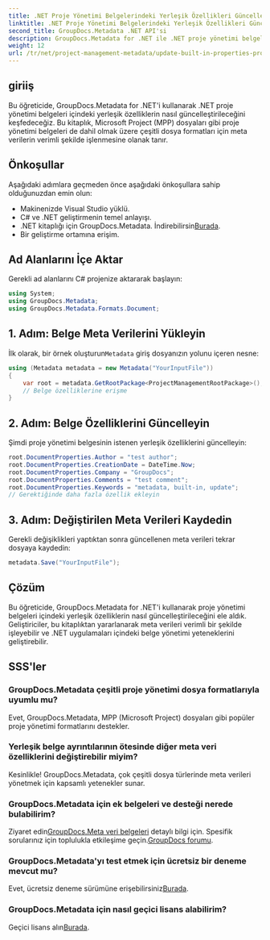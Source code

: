```yaml
---
title: .NET Proje Yönetimi Belgelerindeki Yerleşik Özellikleri Güncelleme
linktitle: .NET Proje Yönetimi Belgelerindeki Yerleşik Özellikleri Güncelleme
second_title: GroupDocs.Metadata .NET API'si
description: GroupDocs.Metadata for .NET ile .NET proje yönetimi belgelerindeki meta verileri nasıl güncelleştireceğinizi öğrenin. Belge yönetimini verimli bir şekilde geliştirin.
weight: 12
url: /tr/net/project-management-metadata/update-built-in-properties-project-management-documents/
---
```

## giriiş
Bu öğreticide, GroupDocs.Metadata for .NET'i kullanarak .NET proje yönetimi belgeleri içindeki yerleşik özelliklerin nasıl güncelleştirileceğini keşfedeceğiz. Bu kitaplık, Microsoft Project (MPP) dosyaları gibi proje yönetimi belgeleri de dahil olmak üzere çeşitli dosya formatları için meta verilerin verimli şekilde işlenmesine olanak tanır.
## Önkoşullar
Aşağıdaki adımlara geçmeden önce aşağıdaki önkoşullara sahip olduğunuzdan emin olun:
- Makinenizde Visual Studio yüklü.
- C# ve .NET geliştirmenin temel anlayışı.
-  .NET kitaplığı için GroupDocs.Metadata. İndirebilirsin[Burada](https://releases.groupdocs.com/metadata/net/).
- Bir geliştirme ortamına erişim.

## Ad Alanlarını İçe Aktar
Gerekli ad alanlarını C# projenize aktararak başlayın:
```csharp
using System;
using GroupDocs.Metadata;
using GroupDocs.Metadata.Formats.Document;
```
## 1. Adım: Belge Meta Verilerini Yükleyin
 İlk olarak, bir örnek oluşturun`Metadata` giriş dosyanızın yolunu içeren nesne:
```csharp
using (Metadata metadata = new Metadata("YourInputFile"))
{
    var root = metadata.GetRootPackage<ProjectManagementRootPackage>();
    // Belge özelliklerine erişme
}
```
## 2. Adım: Belge Özelliklerini Güncelleyin
Şimdi proje yönetimi belgesinin istenen yerleşik özelliklerini güncelleyin:
```csharp
root.DocumentProperties.Author = "test author";
root.DocumentProperties.CreationDate = DateTime.Now;
root.DocumentProperties.Company = "GroupDocs";
root.DocumentProperties.Comments = "test comment";
root.DocumentProperties.Keywords = "metadata, built-in, update";
// Gerektiğinde daha fazla özellik ekleyin
```
## 3. Adım: Değiştirilen Meta Verileri Kaydedin
Gerekli değişiklikleri yaptıktan sonra güncellenen meta verileri tekrar dosyaya kaydedin:
```csharp
metadata.Save("YourInputFile");
```

## Çözüm
Bu öğreticide, GroupDocs.Metadata for .NET'i kullanarak proje yönetimi belgeleri içindeki yerleşik özelliklerin nasıl güncelleştirileceğini ele aldık. Geliştiriciler, bu kitaplıktan yararlanarak meta verileri verimli bir şekilde işleyebilir ve .NET uygulamaları içindeki belge yönetimi yeteneklerini geliştirebilir.

## SSS'ler
### GroupDocs.Metadata çeşitli proje yönetimi dosya formatlarıyla uyumlu mu?
Evet, GroupDocs.Metadata, MPP (Microsoft Project) dosyaları gibi popüler proje yönetimi formatlarını destekler.
### Yerleşik belge ayrıntılarının ötesinde diğer meta veri özelliklerini değiştirebilir miyim?
Kesinlikle! GroupDocs.Metadata, çok çeşitli dosya türlerinde meta verileri yönetmek için kapsamlı yetenekler sunar.
### GroupDocs.Metadata için ek belgeleri ve desteği nerede bulabilirim?
 Ziyaret edin[GroupDocs.Meta veri belgeleri](https://tutorials.groupdocs.com/metadata/net/) detaylı bilgi için. Spesifik sorularınız için toplulukla etkileşime geçin.[GroupDocs forumu](https://forum.groupdocs.com/c/metadata/14).
### GroupDocs.Metadata'yı test etmek için ücretsiz bir deneme mevcut mu?
 Evet, ücretsiz deneme sürümüne erişebilirsiniz[Burada](https://releases.groupdocs.com/).
### GroupDocs.Metadata için nasıl geçici lisans alabilirim?
 Geçici lisans alın[Burada](https://purchase.groupdocs.com/temporary-license/).